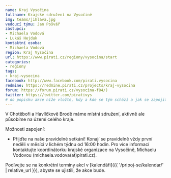 ```yaml
---
name: Kraj Vysočina
fullname: Krajské sdružení na Vysočině
img: teams/jihlava.jpg
vedoucí týmu: Jan Pošvář 
zástupci:
- Michaela Vodová
- Lukáš Hejduk
kontaktní osoba:
- Michaela Vodová
region: Kraj Vysočina
url: https://www.pirati.cz/regiony/vysocina/start
categories:
- regiony
tags:
- kraj-vysocina
facebook: http://www.facebook.com/pirati.vysocina
redmine: https://redmine.pirati.cz/projects/kraj-vysocina
forum: https://forum.pirati.cz/vysocina-f84/)
twitter: https://twitter.com/pirativys
# do popisku akce níže vložte, kdy a kde se tým schází a jak se zapojit
---
```


V Chotěboři a Havlíčkově Brodě máme místní sdružení, aktivně ale působíme na území celého kraje.

Možnosti zapojení:

* Přijďte na naše pravidelné setkání! Konají se pravidelně vždy první neděli v měsíci v lichém týdnu od 16:00 hodin. Pro více informací kontaktujte koordinátorku krajské organizace na Vysočině, Michaelu Vodovou (michaela.vodova(аt)pirati.cz).

Podívejte se na konkrétní termíny akcí v [kalendáři]({{ '/pripoj-se/kalendar/' | relative_url }}),
abyste se ujistili, že akce bude.
